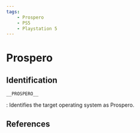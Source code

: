 ```yaml
---
tags:
    - Prospero
    - PS5
    - Playstation 5
---
```

# Prospero

## Identification

`__PROSPERO__`

:   Identifies the target operating system as Prospero.

## References

